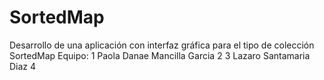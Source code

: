 # SortedMap
Desarrollo de una aplicación con interfaz gráfica para el tipo de colección SortedMap
 Equipo:
 1 Paola Danae Mancilla Garcia
 2
 3 Lazaro Santamaria Diaz
 4